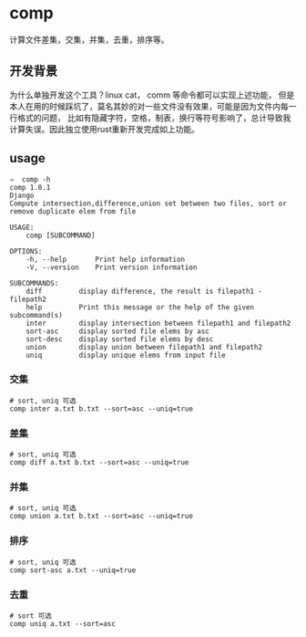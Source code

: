 # comp

计算文件差集，交集，并集，去重，排序等。

## 开发背景

为什么单独开发这个工具？linux cat， comm 等命令都可以实现上述功能，
但是本人在用的时候踩坑了，莫名其妙的对一些文件没有效果，可能是因为文件内每一行格式的问题，
比如有隐藏字符，空格，制表，换行等符号影响了，总计导致我计算失误。因此独立使用rust重新开发完成如上功能。



## usage

```
⇒  comp -h
comp 1.0.1
Django
Compute intersection,difference,union set between two files, sort or remove duplicate elem from file

USAGE:
    comp [SUBCOMMAND]

OPTIONS:
    -h, --help       Print help information
    -V, --version    Print version information

SUBCOMMANDS:
    diff         display difference, the result is filepath1 - filepath2
    help         Print this message or the help of the given subcommand(s)
    inter        display intersection between filepath1 and filepath2
    sort-asc     display sorted file elems by asc
    sort-desc    display sorted file elems by desc
    union        display union between filepath1 and filepath2
    uniq         display unique elems from input file
```

### 交集

```shell
# sort, uniq 可选
comp inter a.txt b.txt --sort=asc --uniq=true
```
### 差集
```shell
# sort, uniq 可选
comp diff a.txt b.txt --sort=asc --uniq=true
```
### 并集
```shell
# sort, uniq 可选
comp union a.txt b.txt --sort=asc --uniq=true
```
### 排序
```shell
# sort, uniq 可选
comp sort-asc a.txt --uniq=true
```

### 去重
```shell
# sort 可选
comp uniq a.txt --sort=asc
```
